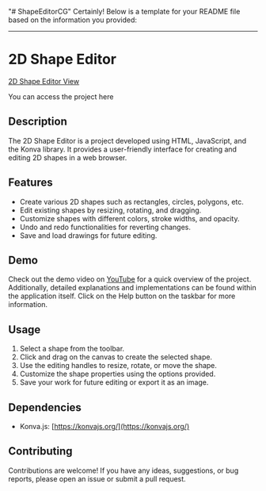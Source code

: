 "# ShapeEditorCG" 
Certainly! Below is a template for your README file based on the information you provided:

---

# 2D Shape Editor

[2D Shape Editor View](https://amiragal.github.io/ShapeEditorCG/2D_Shape_Editor.html)

You can access the project here

## Description

The 2D Shape Editor is a project developed using HTML, JavaScript, and the Konva library. It provides a user-friendly interface for creating and editing 2D shapes in a web browser.

## Features

- Create various 2D shapes such as rectangles, circles, polygons, etc.
- Edit existing shapes by resizing, rotating, and dragging.
- Customize shapes with different colors, stroke widths, and opacity.
- Undo and redo functionalities for reverting changes.
- Save and load drawings for future editing.

## Demo

Check out the demo video on [YouTube](https://youtu.be/OriKKLv4ohw) for a quick overview of the project. Additionally, detailed explanations and implementations can be found within the application itself. Click on the Help button on the taskbar for more information.


## Usage

1. Select a shape from the toolbar.
2. Click and drag on the canvas to create the selected shape.
3. Use the editing handles to resize, rotate, or move the shape.
4. Customize the shape properties using the options provided.
5. Save your work for future editing or export it as an image.

## Dependencies

- Konva.js: [https://konvajs.org/](https://konvajs.org/)
  
## Contributing

Contributions are welcome! If you have any ideas, suggestions, or bug reports, please open an issue or submit a pull request.